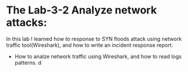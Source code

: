 # The Lab-3-2 Analyze network attacks:
In this lab I learned how to response to SYN floods attack using network traffic tool(Wireshark), and how to write an incident response report.
- How to analze network traffic using Wireshark, and how to read logs patterns.
d
